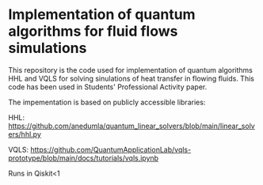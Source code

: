 # Implementation of quantum algorithms for fluid flows simulations
This repository is the code used for implementation of quantum algorithms HHL and VQLS for solving sinulations of heat transfer in flowing fluids. This code has been used in Students' Professional Activity paper.

The impementation is based on publicly accessible libraries:

HHL: https://github.com/anedumla/quantum_linear_solvers/blob/main/linear_solvers/hhl.py

VQLS: https://github.com/QuantumApplicationLab/vqls-prototype/blob/main/docs/tutorials/vqls.ipynb

Runs in Qiskit<1
